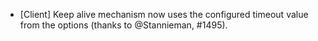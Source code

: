 * [Client] Keep alive mechanism now uses the configured timeout value from the options (thanks to @Stannieman, #1495).
